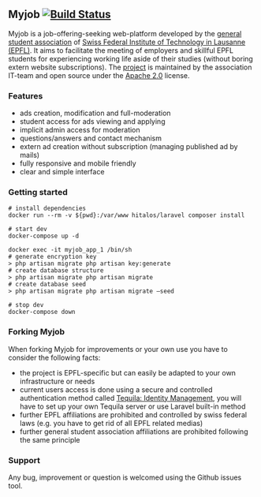 ## Myjob [![Build Status](https://travis-ci.org/zifeo/Myjob.svg)](https://travis-ci.org/zifeo/Myjob)

Myjob is a job-offering-seeking web-platform developed by the [general student association](https://agepoly.ch) of [Swiss Federal Institute of Technology in Lausanne (EPFL)](http://www.epfl.ch/index.en.html). 
It aims to facilitate the meeting of employers and skillful EPFL students for experiencing working life aside of their studies (without boring extern website subscriptions). 
The [project](http://myjob.epfl.ch) is maintained by the association IT-team and open source under the [Apache 2.0](./LICENSE) license.

### Features

- ads creation, modification and full-moderation
- student access for ads viewing and applying
- implicit admin access for moderation
- questions/answers and contact mechanism
- extern ad creation without subscription (managing published ad by mails)
- fully responsive and mobile friendly
- clear and simple interface

### Getting started

```shell
# install dependencies
docker run --rm -v ${pwd}:/var/www hitalos/laravel composer install

# start dev
docker-compose up -d

docker exec -it myjob_app_1 /bin/sh
# generate encryption key
> php artisan migrate php artisan key:generate
# create database structure
> php artisan migrate php artisan migrate
# create database seed
> php artisan migrate php artisan migrate —seed

# stop dev
docker-compose down
```

### Forking Myjob

When forking Myjob for improvements or your own use you have to consider the following facts:

- the project is EPFL-specific but can easily be adapted to your own infrastructure or needs
- current users access is done using a secure and controlled authentication method called [Tequila: Identity Management](https://tequila.epfl.ch), you will have to set up your own Tequila server or use Laravel built-in method
- further EPFL affiliations are prohibited and controlled by swiss federal laws (e.g. you have to get rid of all EPFL related medias)
- further general student association affiliations are prohibited following the same principle

### Support

Any bug, improvement or question is welcomed using the Github issues tool.
